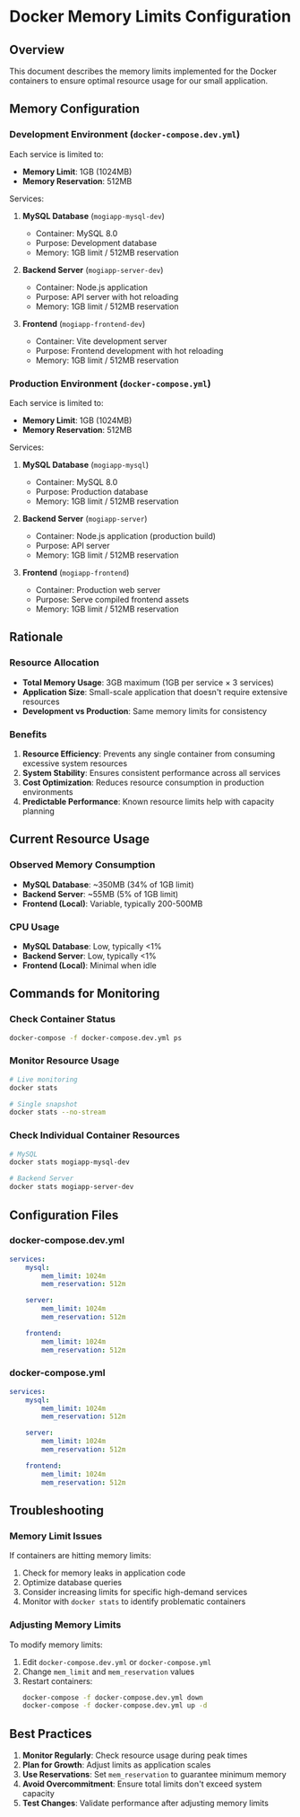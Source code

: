 # Docker Memory Limits Configuration

## Overview

This document describes the memory limits implemented for the Docker containers to ensure optimal resource usage for our small application.

## Memory Configuration

### Development Environment (`docker-compose.dev.yml`)

Each service is limited to:

-   **Memory Limit**: 1GB (1024MB)
-   **Memory Reservation**: 512MB

Services:

1. **MySQL Database** (`mogiapp-mysql-dev`)

    - Container: MySQL 8.0
    - Purpose: Development database
    - Memory: 1GB limit / 512MB reservation

2. **Backend Server** (`mogiapp-server-dev`)

    - Container: Node.js application
    - Purpose: API server with hot reloading
    - Memory: 1GB limit / 512MB reservation

3. **Frontend** (`mogiapp-frontend-dev`)
    - Container: Vite development server
    - Purpose: Frontend development with hot reloading
    - Memory: 1GB limit / 512MB reservation

### Production Environment (`docker-compose.yml`)

Each service is limited to:

-   **Memory Limit**: 1GB (1024MB)
-   **Memory Reservation**: 512MB

Services:

1. **MySQL Database** (`mogiapp-mysql`)

    - Container: MySQL 8.0
    - Purpose: Production database
    - Memory: 1GB limit / 512MB reservation

2. **Backend Server** (`mogiapp-server`)

    - Container: Node.js application (production build)
    - Purpose: API server
    - Memory: 1GB limit / 512MB reservation

3. **Frontend** (`mogiapp-frontend`)
    - Container: Production web server
    - Purpose: Serve compiled frontend assets
    - Memory: 1GB limit / 512MB reservation

## Rationale

### Resource Allocation

-   **Total Memory Usage**: 3GB maximum (1GB per service × 3 services)
-   **Application Size**: Small-scale application that doesn't require extensive resources
-   **Development vs Production**: Same memory limits for consistency

### Benefits

1. **Resource Efficiency**: Prevents any single container from consuming excessive system resources
2. **System Stability**: Ensures consistent performance across all services
3. **Cost Optimization**: Reduces resource consumption in production environments
4. **Predictable Performance**: Known resource limits help with capacity planning

## Current Resource Usage

### Observed Memory Consumption

-   **MySQL Database**: ~350MB (34% of 1GB limit)
-   **Backend Server**: ~55MB (5% of 1GB limit)
-   **Frontend (Local)**: Variable, typically 200-500MB

### CPU Usage

-   **MySQL Database**: Low, typically <1%
-   **Backend Server**: Low, typically <1%
-   **Frontend (Local)**: Minimal when idle

## Commands for Monitoring

### Check Container Status

```bash
docker-compose -f docker-compose.dev.yml ps
```

### Monitor Resource Usage

```bash
# Live monitoring
docker stats

# Single snapshot
docker stats --no-stream
```

### Check Individual Container Resources

```bash
# MySQL
docker stats mogiapp-mysql-dev

# Backend Server
docker stats mogiapp-server-dev
```

## Configuration Files

### docker-compose.dev.yml

```yaml
services:
    mysql:
        mem_limit: 1024m
        mem_reservation: 512m

    server:
        mem_limit: 1024m
        mem_reservation: 512m

    frontend:
        mem_limit: 1024m
        mem_reservation: 512m
```

### docker-compose.yml

```yaml
services:
    mysql:
        mem_limit: 1024m
        mem_reservation: 512m

    server:
        mem_limit: 1024m
        mem_reservation: 512m

    frontend:
        mem_limit: 1024m
        mem_reservation: 512m
```

## Troubleshooting

### Memory Limit Issues

If containers are hitting memory limits:

1. Check for memory leaks in application code
2. Optimize database queries
3. Consider increasing limits for specific high-demand services
4. Monitor with `docker stats` to identify problematic containers

### Adjusting Memory Limits

To modify memory limits:

1. Edit `docker-compose.dev.yml` or `docker-compose.yml`
2. Change `mem_limit` and `mem_reservation` values
3. Restart containers:
    ```bash
    docker-compose -f docker-compose.dev.yml down
    docker-compose -f docker-compose.dev.yml up -d
    ```

## Best Practices

1. **Monitor Regularly**: Check resource usage during peak times
2. **Plan for Growth**: Adjust limits as application scales
3. **Use Reservations**: Set `mem_reservation` to guarantee minimum memory
4. **Avoid Overcommitment**: Ensure total limits don't exceed system capacity
5. **Test Changes**: Validate performance after adjusting memory limits
